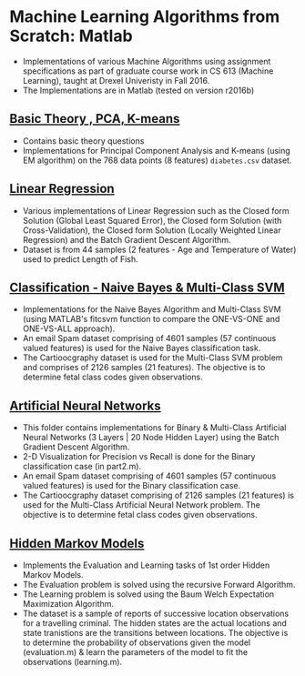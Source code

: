 # Machine Learning Algorithms from Scratch: Matlab
* Implementations of various Machine Algorithms using assignment specifications as part of graduate course work in CS 613 (Machine Learning), taught at Drexel Univeristy in Fall 2016. 
* The Implementations are in Matlab (tested on version r2016b)

## [Basic Theory , PCA, K-means](./Basic%20Theory%2C%20PCA%2C%20K-means/readme.txt)
* Contains basic theory questions
* Implementations for Principal Component Analysis and K-means (using EM algorithm) on the 768 data points (8 features) `diabetes.csv` dataset.

## [Linear Regression](./Linear%20Regression/readme.txt)
* Various implementations of Linear Regression such as the Closed form Solution (Global Least Squared Error), the Closed form Solution (with Cross-Validation), the Closed form Solution (Locally Weighted Linear Regression) and the Batch Gradient Descent Algorithm. 
* Dataset is from 44 samples (2 features - Age and Temperature of Water) used to predict Length of Fish.

## [Classification - Naive Bayes & Multi-Class SVM](./Classification%20-%20Naive%20Bayes%20%26%20Multi-Class%20SVM/readme.txt)
* Implementations for the Naive Bayes Algorithm and Multi-Class SVM (using MATLAB's fitcsvm function to compare the ONE-VS-ONE and ONE-VS-ALL approach). 
* An email Spam dataset comprising of 4601 samples (57 continuous valued features) is used for the Naive Bayes classification task. 
* The Cartioocgraphy dataset is used for the Multi-Class SVM problem and comprises of 2126 samples (21 features). The objective is to determine fetal class codes given observations.

## [Artificial Neural Networks](./Artificial%20Neural%20Networks/readme.txt)
* This folder contains implementations for Binary & Multi-Class Artificial Neural Networks (3 Layers | 20 Node Hidden Layer) using the Batch Gradient Descent Algorithm. 
* 2-D Visualization for Precision vs Recall is done for the Binary classification case (in part2.m).
* An email Spam dataset comprising of 4601 samples (57 continuous valued features) is used for the Binary classification case. 
* The Cartioocgraphy dataset comprising of 2126 samples (21 features) is used for the Multi-Class Artificial Neural Network problem. The objective is to determine fetal class codes given observations.

## [Hidden Markov Models](./Hidden%20Markov%20Models/readme.txt)
* Implements the Evaluation and Learning tasks of 1st order Hidden Markov Models. 
* The Evaluation problem is solved using the recursive Forward Algorithm.
* The Learning problem is solved using the Baum Welch Expectation Maximization Algorithm. 
* The dataset is a sample of reports of successive location observations for a travelling criminal. The hidden states are the actual locations and state tranistions are the transitions between locations. The objective is to determine the probability of observations given the model (evaluation.m) & learn the parameters of the model to fit the observations (learning.m).
